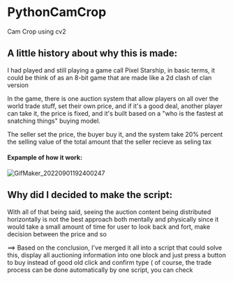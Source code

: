 # PythonCamCrop
Cam Crop using cv2


## A little history about why this is made:

  I had played and still playing a game call Pixel Starship, in basic terms, it could be think of as an 8-bit game that are made like a 2d clash of clan version
  
  In the game, there is one auction system that allow players on all over the world trade stuff, set their own price, and if it's a good deal, another player can take it, the price is fixed, and it's built based on a "who is the fastest at snatching things" buying model.
  
  The seller set the price, the buyer buy it, and the system take 20% percent the selling value of the total amount that the seller recieve as seling tax
  
  
  
  #### Expample of how it work:
  ![GifMaker_20220901192400247](https://user-images.githubusercontent.com/76143641/188034525-cc0e3710-c30a-48c8-94ef-c8a6d539f090.gif)
  
## Why did I decided to make the script:
 
 With all of that being said, seeing the auction content being distributed horizontally is not the best approach both mentally and physically since it would take a small amount of time for user to look back and fort, make decision between the price and so
 
  ==> Based on the conclusion, I've merged it all into a script that could solve this, display all auctioning information into one block and just press a button to buy instead of good old click and confirm type ( of course, the trade process can be done automatically by one script, you can check 
 
 
  
